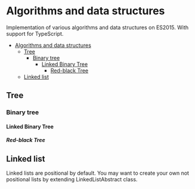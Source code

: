 # Algorithms and data structures

Implementation of various algorithms and data structures on ES2015. With support for TypeScript.

- [Algorithms and data structures](#algorithms-and-data-structures)
  - [Tree](#tree)
    - [Binary tree](#binary-tree)
      - [Linked Binary Tree](#linked-binary-tree)
        - [Red-black Tree](#red-black-tree)
  - [Linked list](#linked-list)

## Tree

### Binary tree

#### Linked Binary Tree

##### Red-black Tree

## Linked list

Linked lists are positional by default. You may want to create your own not positional lists by extending LinkedListAbstract class.
